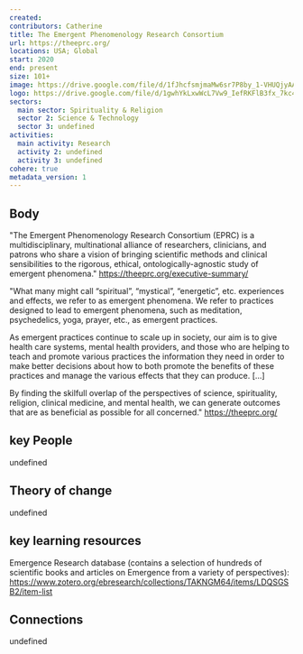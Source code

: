 ```yaml
---
created:
contributors: Catherine
title: The Emergent Phenomenology Research Consortium
url: https://theeprc.org/
locations: USA; Global
start: 2020
end: present
size: 101+
image: https://drive.google.com/file/d/1fJhcfsmjmaMw6sr7P8by_1-VHUQjyAAy/view?usp=drive_link
logo: https://drive.google.com/file/d/1gwhYkLxwWcL7Vw9_IefRKFlB3fx_7kc4/view?usp=drive_link
sectors:
  main sector: Spirituality & Religion
  sector 2: Science & Technology
  sector 3: undefined
activities: 
  main activity: Research
  activity 2: undefined
  activity 3: undefined
cohere: true
metadata_version: 1
---
```



## Body

"The Emergent Phenomenology Research Consortium (EPRC) is a multidisciplinary, multinational alliance of researchers, clinicians, and patrons who share a vision of bringing scientific methods and clinical sensibilities to the rigorous, ethical, ontologically-agnostic study of emergent phenomena."
https://theeprc.org/executive-summary/ 

"What many might call “spiritual”, “mystical”, “energetic”, etc. experiences and effects, we refer to as emergent phenomena. We refer to practices designed to lead to emergent phenomena, such as meditation, psychedelics, yoga, prayer, etc., as emergent practices.

As emergent practices continue to scale up in society, our aim is to give health care systems, mental health providers, and those who are helping to teach and promote various practices the information they need in order to make better decisions about how to both promote the benefits of these practices and manage the various effects that they can produce. [...]

By finding the skilfull overlap of the perspectives of science, spirituality, religion, clinical medicine, and mental health, we can generate outcomes that are as beneficial as possible for all concerned."
https://theeprc.org/

## key People

undefined

## Theory of change

undefined

## key learning resources

Emergence Research database (contains a selection of hundreds of scientific books and articles on Emergence from a variety of perspectives): https://www.zotero.org/ebresearch/collections/TAKNGM64/items/LDQSGSB2/item-list 

## Connections

undefined


